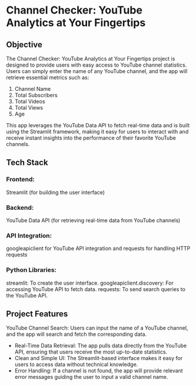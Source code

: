 # Channel Checker: YouTube Analytics at Your Fingertips

## Objective

The Channel Checker: YouTube Analytics at Your Fingertips project is designed to provide users with easy access to YouTube channel statistics. Users can simply enter the name of any YouTube channel, and the app will retrieve essential metrics such as:
1. Channel Name
2. Total Subscribers
3. Total Videos
4. Total Views
5. Age

This app leverages the YouTube Data API to fetch real-time data and is built using the Streamlit framework, making it easy for users to interact with and receive instant insights into the performance of their favorite YouTube channels.

## Tech Stack

### Frontend:

Streamlit (for building the user interface)

### Backend: 

YouTube Data API (for retrieving real-time data from YouTube channels)

### API Integration: 

googleapiclient for YouTube API integration and requests for handling HTTP requests

### Python Libraries:
streamlit: To create the user interface.
googleapiclient.discovery: For accessing YouTube API to fetch data.
requests: To send search queries to the YouTube API.

## Project Features

YouTube Channel Search: Users can input the name of a YouTube channel, and the app will search and fetch the corresponding data.
- Real-Time Data Retrieval: The app pulls data directly from the YouTube API, ensuring that users receive the most up-to-date statistics.
- Clean and Simple UI: The Streamlit-based interface makes it easy for users to access data without technical knowledge.
- Error Handling: If a channel is not found, the app will provide relevant error messages guiding the user to input a valid channel name.

